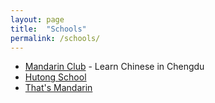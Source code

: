 ```yaml
---
layout: page
title:  "Schools"
permalink: /schools/
---
```

* [Mandarin Club](http://mandarinclub.net/) - Learn Chinese in Chengdu
* [Hutong School](https://www.hutong-school.com/)
* [That's Mandarin](http://www.thatsmandarin.com/)
